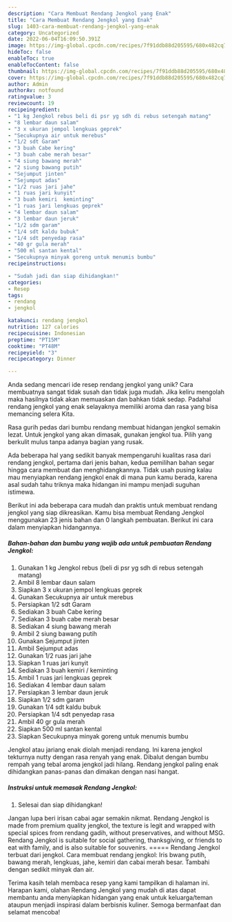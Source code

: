 ```yaml
---
description: "Cara Membuat Rendang Jengkol yang Enak"
title: "Cara Membuat Rendang Jengkol yang Enak"
slug: 1403-cara-membuat-rendang-jengkol-yang-enak
category: Uncategorized
date: 2022-06-04T16:09:50.391Z
image: https://img-global.cpcdn.com/recipes/7f91ddb88d205595/680x482cq70/rendang-jengkol-foto-resep-utama.jpg
hideToc: false
enableToc: true
enableTocContent: false
thumbnail: https://img-global.cpcdn.com/recipes/7f91ddb88d205595/680x482cq70/rendang-jengkol-foto-resep-utama.jpg
cover: https://img-global.cpcdn.com/recipes/7f91ddb88d205595/680x482cq70/rendang-jengkol-foto-resep-utama.jpg
author: Admin
authorAv: notfound
ratingvalue: 3
reviewcount: 19
recipeingredient:
- "1 kg Jengkol rebus beli di psr yg sdh di rebus setengah matang"
- "8 lembar daun salam"
- "3 x ukuran jempol lengkuas geprek"
- "Secukupnya air untuk merebus"
- "1/2 sdt Garam"
- "3 buah Cabe kering"
- "3 buah cabe merah besar"
- "4 siung bawang merah"
- "2 siung bawang putih"
- "Sejumput jinten"
- "Sejumput adas"
- "1/2 ruas jari jahe"
- "1 ruas jari kunyit"
- "3 buah kemiri  keminting"
- "1 ruas jari lengkuas geprek"
- "4 lembar daun salam"
- "3 lembar daun jeruk"
- "1/2 sdm garam"
- "1/4 sdt kaldu bubuk"
- "1/4 sdt penyedap rasa"
- "40 gr gula merah"
- "500 ml santan kental"
- "Secukupnya minyak goreng untuk menumis bumbu"
recipeinstructions:

- "Sudah jadi dan siap dihidangkan!"
categories:
- Resep
tags:
- rendang
- jengkol

katakunci: rendang jengkol 
nutrition: 127 calories
recipecuisine: Indonesian
preptime: "PT15M"
cooktime: "PT48M"
recipeyield: "3"
recipecategory: Dinner

---
```





Anda sedang mencari ide resep rendang jengkol yang unik? Cara membuatnya sangat tidak susah dan tidak juga mudah. Jika keliru mengolah maka hasilnya tidak akan memuaskan dan bahkan tidak sedap. Padahal rendang jengkol yang enak selayaknya memiliki aroma dan rasa yang bisa memancing selera Kita.





Rasa gurih pedas dari bumbu rendang membuat hidangan jengkol semakin lezat. Untuk jengkol yang akan dimasak, gunakan jengkol tua. Pilih yang berkulit mulus tanpa adanya bagian yang rusak.

Ada beberapa hal yang sedikit banyak mempengaruhi kualitas rasa dari rendang jengkol, pertama dari jenis bahan, kedua pemilihan bahan segar hingga cara membuat dan menghidangkannya. Tidak usah pusing kalau mau menyiapkan rendang jengkol enak di mana pun kamu berada, karena asal sudah tahu triknya maka hidangan ini mampu menjadi suguhan istimewa.






Berikut ini ada beberapa cara mudah dan praktis untuk membuat rendang jengkol yang siap dikreasikan. Kamu bisa membuat Rendang Jengkol menggunakan 23 jenis bahan dan 0 langkah pembuatan. Berikut ini cara dalam menyiapkan hidangannya.

<!--inarticleads1-->

##### Bahan-bahan dan bumbu yang wajib ada untuk pembuatan Rendang Jengkol:

1. Gunakan 1 kg Jengkol rebus (beli di psr yg sdh di rebus setengah matang)
1. Ambil 8 lembar daun salam
1. Siapkan 3 x ukuran jempol lengkuas geprek
1. Gunakan Secukupnya air untuk merebus
1. Persiapkan 1/2 sdt Garam
1. Sediakan 3 buah Cabe kering
1. Sediakan 3 buah cabe merah besar
1. Sediakan 4 siung bawang merah
1. Ambil 2 siung bawang putih
1. Gunakan Sejumput jinten
1. Ambil Sejumput adas
1. Gunakan 1/2 ruas jari jahe
1. Siapkan 1 ruas jari kunyit
1. Sediakan 3 buah kemiri / keminting
1. Ambil 1 ruas jari lengkuas geprek
1. Sediakan 4 lembar daun salam
1. Persiapkan 3 lembar daun jeruk
1. Siapkan 1/2 sdm garam
1. Gunakan 1/4 sdt kaldu bubuk
1. Persiapkan 1/4 sdt penyedap rasa
1. Ambil 40 gr gula merah
1. Siapkan 500 ml santan kental
1. Siapkan Secukupnya minyak goreng untuk menumis bumbu


Jengkol atau jariang enak diolah menjadi rendang. Ini karena jengkol tekturnya nutty dengan rasa renyah yang enak. Dibalut dengan bumbu rempah yang tebal aroma jengkol jadi hilang. Rendang jengkol paling enak dihidangkan panas-panas dan dimakan dengan nasi hangat. 

<!--inarticleads2-->

##### Instruksi untuk memasak Rendang Jengkol:


1. Selesai dan siap dihidangkan!

Jangan lupa beri irisan cabai agar semakin nikmat. Rendang Jengkol is made from premium quality jengkol, the texture is legit and wrapped with special spices from rendang gadih, without preservatives, and without MSG. Rendang Jengkol is suitable for social gathering, thanksgiving, or friends to eat with family, and is also suitable for souvenirs. ===== Rendang Jengkol terbuat dari jengkol. Cara membuat rendang jengkol: Iris bwang putih, bawang merah, lengkuas, jahe, kemiri dan cabai merah besar. Tambahi dengan sedikit minyak dan air. 

Terima kasih telah membaca resep yang kami tampilkan di halaman ini. Harapan kami, olahan Rendang Jengkol yang mudah di atas dapat membantu anda menyiapkan hidangan yang enak untuk keluarga/teman ataupun menjadi inspirasi dalam berbisnis kuliner. Semoga bermanfaat dan selamat mencoba!
